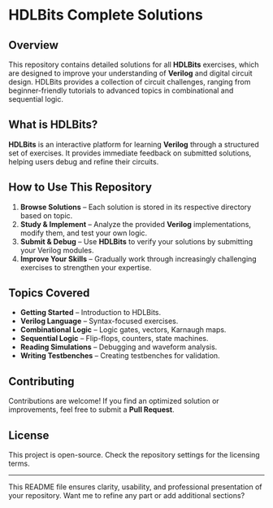 # HDLBits Complete Solutions

## Overview
This repository contains detailed solutions for all **HDLBits** exercises, which are designed to improve your understanding of **Verilog** and digital circuit design. HDLBits provides a collection of circuit challenges, ranging from beginner-friendly tutorials to advanced topics in combinational and sequential logic.

## What is HDLBits?
**HDLBits** is an interactive platform for learning **Verilog** through a structured set of exercises. It provides immediate feedback on submitted solutions, helping users debug and refine their circuits.

## How to Use This Repository
1. **Browse Solutions** – Each solution is stored in its respective directory based on topic.
2. **Study & Implement** – Analyze the provided **Verilog** implementations, modify them, and test your own logic.
3. **Submit & Debug** – Use **HDLBits** to verify your solutions by submitting your Verilog modules.
4. **Improve Your Skills** – Gradually work through increasingly challenging exercises to strengthen your expertise.

## Topics Covered
- **Getting Started** – Introduction to HDLBits.
- **Verilog Language** – Syntax-focused exercises.
- **Combinational Logic** – Logic gates, vectors, Karnaugh maps.
- **Sequential Logic** – Flip-flops, counters, state machines.
- **Reading Simulations** – Debugging and waveform analysis.
- **Writing Testbenches** – Creating testbenches for validation.

## Contributing
Contributions are welcome! If you find an optimized solution or improvements, feel free to submit a **Pull Request**.

## License
This project is open-source. Check the repository settings for the licensing terms.

---

This README file ensures clarity, usability, and professional presentation of your repository. Want me to refine any part or add additional sections?
